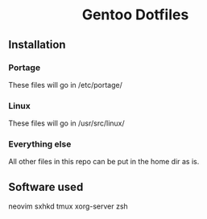 <h1 align="center">Gentoo Dotfiles</h1>

## Installation

### Portage

These files will go in /etc/portage/

### Linux

These files will go in /usr/src/linux/

### Everything else

All other files in this repo can be put in the home dir as is.

## Software used

neovim
sxhkd
tmux
xorg-server
zsh
